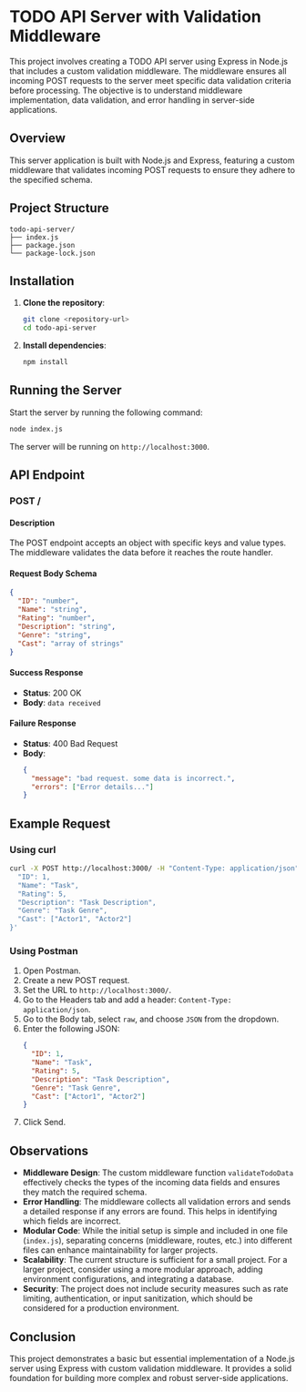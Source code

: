 # TODO API Server with Validation Middleware

This project involves creating a TODO API server using Express in Node.js that includes a custom validation middleware. The middleware ensures all incoming POST requests to the server meet specific data validation criteria before processing. The objective is to understand middleware implementation, data validation, and error handling in server-side applications.

## Overview

This server application is built with Node.js and Express, featuring a custom middleware that validates incoming POST requests to ensure they adhere to the specified schema.

## Project Structure

```
todo-api-server/
├── index.js
├── package.json
└── package-lock.json
```

## Installation

1. **Clone the repository**:
   ```bash
   git clone <repository-url>
   cd todo-api-server
   ```

2. **Install dependencies**:
   ```bash
   npm install
   ```

## Running the Server

Start the server by running the following command:
```bash
node index.js
```

The server will be running on `http://localhost:3000`.

## API Endpoint

### POST /

#### Description

The POST endpoint accepts an object with specific keys and value types. The middleware validates the data before it reaches the route handler.

#### Request Body Schema

```json
{
  "ID": "number",
  "Name": "string",
  "Rating": "number",
  "Description": "string",
  "Genre": "string",
  "Cast": "array of strings"
}
```

#### Success Response

- **Status**: 200 OK
- **Body**: `data received`

#### Failure Response

- **Status**: 400 Bad Request
- **Body**:
  ```json
  {
    "message": "bad request. some data is incorrect.",
    "errors": ["Error details..."]
  }
  ```

## Example Request

### Using curl

```bash
curl -X POST http://localhost:3000/ -H "Content-Type: application/json" -d '{
  "ID": 1,
  "Name": "Task",
  "Rating": 5,
  "Description": "Task Description",
  "Genre": "Task Genre",
  "Cast": ["Actor1", "Actor2"]
}'
```

### Using Postman

1. Open Postman.
2. Create a new POST request.
3. Set the URL to `http://localhost:3000/`.
4. Go to the Headers tab and add a header: `Content-Type: application/json`.
5. Go to the Body tab, select `raw`, and choose `JSON` from the dropdown.
6. Enter the following JSON:
   ```json
   {
     "ID": 1,
     "Name": "Task",
     "Rating": 5,
     "Description": "Task Description",
     "Genre": "Task Genre",
     "Cast": ["Actor1", "Actor2"]
   }
   ```
7. Click Send.

## Observations

- **Middleware Design**: The custom middleware function `validateTodoData` effectively checks the types of the incoming data fields and ensures they match the required schema.
- **Error Handling**: The middleware collects all validation errors and sends a detailed response if any errors are found. This helps in identifying which fields are incorrect.
- **Modular Code**: While the initial setup is simple and included in one file (`index.js`), separating concerns (middleware, routes, etc.) into different files can enhance maintainability for larger projects.
- **Scalability**: The current structure is sufficient for a small project. For a larger project, consider using a more modular approach, adding environment configurations, and integrating a database.
- **Security**: The project does not include security measures such as rate limiting, authentication, or input sanitization, which should be considered for a production environment.

## Conclusion

This project demonstrates a basic but essential implementation of a Node.js server using Express with custom validation middleware. It provides a solid foundation for building more complex and robust server-side applications.

